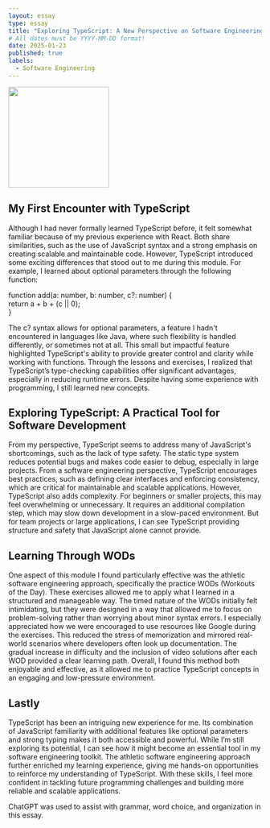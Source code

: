 ```yaml
---
layout: essay
type: essay
title: "Exploring TypeScript: A New Perspective on Software Engineering"
# All dates must be YYYY-MM-DD format!
date: 2025-01-23
published: true
labels:
  - Software Engineering
---
```


<img width="200px" class="rounded float-start pe-4" src="../img/typescrip_logo.png">

## My First Encounter with TypeScript

Although I had never formally learned TypeScript before, it felt somewhat familiar because of my previous experience with React. Both share similarities, such as the use of JavaScript syntax and a strong emphasis on creating scalable and maintainable code. However, TypeScript introduced some exciting differences that stood out to me during this module. For example, I learned about optional parameters through the following function:

function add(a: number, b: number, c?: number) {  
  return a + b + (c || 0);  
}

The c? syntax allows for optional parameters, a feature I hadn't encountered in languages like Java, where such flexibility is handled differently, or sometimes not at all. This small but impactful feature highlighted TypeScript's ability to provide greater control and clarity while working with functions.
Through the lessons and exercises, I realized that TypeScript’s type-checking capabilities offer significant advantages, especially in reducing runtime errors. Despite having some experience with programming, I still learned new concepts.

## Exploring TypeScript: A Practical Tool for Software Development
From my perspective, TypeScript seems to address many of JavaScript's shortcomings, such as the lack of type safety. The static type system reduces potential bugs and makes code easier to debug, especially in large projects. From a software engineering perspective, TypeScript encourages best practices, such as defining clear interfaces and enforcing consistency, which are critical for maintainable and scalable applications. However, TypeScript also adds complexity. For beginners or smaller projects, this may feel overwhelming or unnecessary. It requires an additional compilation step, which may slow down development in a slow-paced environment. But for team projects or large applications, I can see TypeScript providing structure and safety that JavaScript alone cannot provide.

## Learning Through WODs
One aspect of this module I found particularly effective was the athletic software engineering approach, specifically the practice WODs (Workouts of the Day). These exercises allowed me to apply what I learned in a structured and manageable way. The timed nature of the WODs initially felt intimidating, but they were designed in a way that allowed me to focus on problem-solving rather than worrying about minor syntax errors. I especially appreciated how we were encouraged to use resources like Google during the exercises. This reduced the stress of memorization and mirrored real-world scenarios where developers often look up documentation. The gradual increase in difficulty and the inclusion of video solutions after each WOD provided a clear learning path. Overall, I found this method both enjoyable and effective, as it allowed me to practice TypeScript concepts in an engaging and low-pressure environment.

## Lastly
TypeScript has been an intriguing new experience for me. Its combination of JavaScript familiarity with additional features like optional parameters and strong typing makes it both accessible and powerful. While I’m still exploring its potential, I can see how it might become an essential tool in my software engineering toolkit. The athletic software engineering approach further enriched my learning experience, giving me hands-on opportunities to reinforce my understanding of TypeScript. With these skills, I feel more confident in tackling future programming challenges and building more reliable and scalable applications.

ChatGPT was used to assist with grammar, word choice, and organization in this essay.
